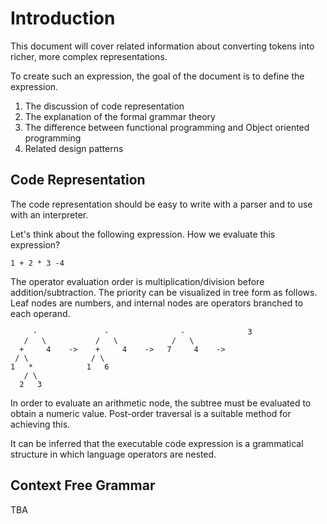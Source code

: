 # Introduction
This document will cover related information about converting tokens into richer, 
more complex representations.

To create such an expression, the goal of the document is to define the expression.

1. The discussion of code representation 
2. The explanation of the formal grammar theory
3. The difference between functional programming and Object oriented programming
4. Related design patterns

## Code Representation
The code representation should be easy to write with a parser and to use with an interpreter.

Let's think about the following expression. How we evaluate this expression?

`1 + 2 * 3 -4`

The operator evaluation order is multiplication/division before addition/subtraction.
The priority can be visualized in tree form as follows. 
Leaf nodes are numbers, and internal nodes are operators branched to each operand.

         -               -                -              3
       /   \           /   \            /   \              
      +     4    ->    +     4    ->   7     4    -> 
     / \              / \     
    1   *            1   6 
       / \        
      2   3 

In order to evaluate an arithmetic node, the subtree must be evaluated to obtain a numeric value. 
Post-order traversal is a suitable method for achieving this.

It can be inferred that the executable code expression is a grammatical structure 
in which language operators are nested.

## Context Free Grammar
TBA